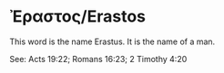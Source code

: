 # Ἐραστος/Erastos

This word is the name Erastus. It is the name of a man.

See: Acts 19:22; Romans 16:23; 2 Timothy 4:20
